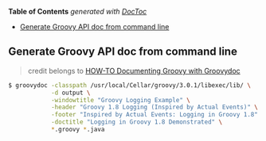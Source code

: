 <!-- START doctoc generated TOC please keep comment here to allow auto update -->
<!-- DON'T EDIT THIS SECTION, INSTEAD RE-RUN doctoc TO UPDATE -->
**Table of Contents**  *generated with [DocToc](https://github.com/thlorenz/doctoc)*

- [Generate Groovy API doc from command line](#generate-groovy-api-doc-from-command-line)

<!-- END doctoc generated TOC please keep comment here to allow auto update -->

## Generate Groovy API doc from command line

> credit belongs to [HOW-TO Documenting Groovy with Groovydoc](https://www.javaworld.com/article/2074120/documenting-groovy-with-groovydoc.html)

```bash
$ groovydoc -classpath /usr/local/Cellar/groovy/3.0.1/libexec/lib/ \
            -d output \
            -windowtitle "Groovy Logging Example" \
            -header "Groovy 1.8 Logging (Inspired by Actual Events)" \
            -footer "Inspired by Actual Events: Logging in Groovy 1.8" \
            -doctitle "Logging in Groovy 1.8 Demonstrated" \
            *.groovy *.java
```

